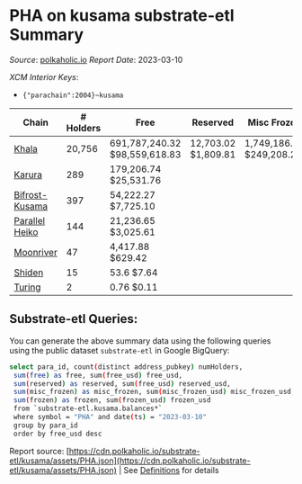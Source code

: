 # PHA on kusama substrate-etl Summary

_Source_: [polkaholic.io](https://polkaholic.io) *Report Date*: 2023-03-10


*XCM Interior Keys*:
* `{"parachain":2004}~kusama`


| Chain | # Holders | Free | Reserved | Misc Frozen | Frozen | Price | AssetID |
| ----- | --------- | ---- | -------- | ----------- | ------ | ----- | ------- |
| [Khala](/kusama/2004-khala) | 20,756 | 691,787,240.32 $98,559,618.83 | 12,703.02 $1,809.81 | 1,749,186.06  $249,208.28 | 1,406.9 $200.44 | $0.14 | `{"Token":"PHA"}` |
| [Karura](/kusama/2000-karura) | 289 | 179,206.74 $25,531.76 |   |    |   | $0.14 | `{"Token":"PHA"}` |
| [Bifrost-Kusama](/kusama/2001-bifrost-ksm) | 397 | 54,222.27 $7,725.10 |   |    |   | $0.14 | `{"Token":"PHA"}` |
| [Parallel Heiko](/kusama/2085-parallel-heiko) | 144 | 21,236.65 $3,025.61 |   |    |   | $0.14 | `{"Token":"115"}` |
| [Moonriver](/kusama/2023-moonriver) | 47 | 4,417.88 $629.42 |   |    |   | $0.14 | `{"Token":"189307976387032586987344677431204943363"}` |
| [Shiden](/kusama/2007-shiden) | 15 | 53.6 $7.64 |   |    |   | $0.14 | `{"Token":"18446744073709551623"}` |
| [Turing](/kusama/2114-turing) | 2 | 0.76 $0.11 |   |    |   | $0.14 | `{"Token":"7"}` |

## Substrate-etl Queries:
You can generate the above summary data using the following queries using the public dataset `substrate-etl` in Google BigQuery:
```bash
select para_id, count(distinct address_pubkey) numHolders, 
 sum(free) as free, sum(free_usd) free_usd,
 sum(reserved) as reserved, sum(free_usd) reserved_usd,
 sum(misc_frozen) as misc_frozen, sum(misc_frozen_usd) misc_frozen_usd,
 sum(frozen) as frozen, sum(frozen_usd) frozen_usd
 from `substrate-etl.kusama.balances*` 
 where symbol = "PHA" and date(ts) = "2023-03-10"
 group by para_id
 order by free_usd desc
```


Report source: [https://cdn.polkaholic.io/substrate-etl/kusama/assets/PHA.json](https://cdn.polkaholic.io/substrate-etl/kusama/assets/PHA.json) | See [Definitions](/DEFINITIONS.md) for details
